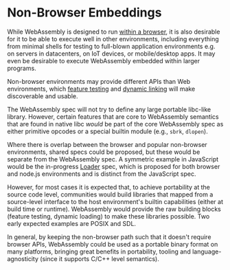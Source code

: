 # Non-Browser Embeddings

While WebAssembly is designed to run [within a browser](Web.md), it is
also desirable for it to be able to execute well in other environments,
including everything from minimal shells for testing to full-blown
application environments e.g. on servers in datacenters, on IoT devices,
or mobile/desktop apps. It may even be desirable to execute WebAssembly
embedded within larger programs.

Non-browser environments may provide different APIs than Web
environments, which
[feature testing](FeatureTest.md) and
[dynamic linking](FutureFeatures.md#dynamic-linking) will make discoverable and
usable.

The WebAssembly spec will not try to define any large portable libc-like
library. However, certain features that are core to WebAssembly semantics that
are found in native libc *would* be part of the core WebAssembly spec as either
primitive opcodes or a special builtin module (e.g., `sbrk`, `dlopen`).

Where there is overlap between the browser and popular non-browser environments,
shared specs could be proposed, but these would be separate from the WebAssembly
spec. A symmetric example in JavaScript would be the in-progress 
[Loader](https://whatwg.github.io/loader) spec, which is proposed for both
browser and node.js environments and is distinct from the JavaScript spec.

However, for most cases it is expected that, to achieve portability at the
source code level, communities would build libraries that mapped from a 
source-level interface to the host environment's builtin capabilities
(either at build time or runtime).  WebAssembly would provide the raw building
blocks (feature testing, dynamic loading) to make these libraries possible.
Two early expected examples are POSIX and SDL.

In general, by keeping the non-browser path such that it doesn't require
browser APIs, WebAssembly could be used as a portable binary format on many
platforms, bringing great benefits in portability, tooling and
language-agnosticity (since it supports C/C++ level semantics).
